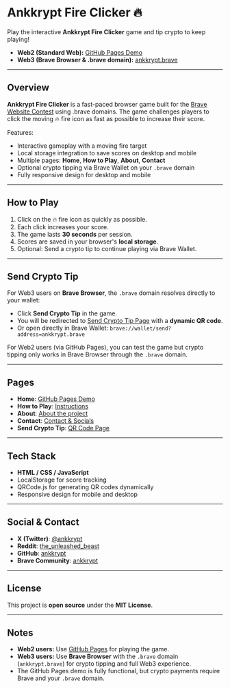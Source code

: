 # Ankkrypt Fire Clicker 🔥

Play the interactive **Ankkrypt Fire Clicker** game and tip crypto to keep playing!  

- **Web2 (Standard Web):** [GitHub Pages Demo](https://ankkrypt.github.io/)  
- **Web3 (Brave Browser & .brave domain):** [ankkrypt.brave](https://ankkrypt.brave)  

---

## Overview

**Ankkrypt Fire Clicker** is a fast-paced browser game built for the [Brave Website Contest](https://get.unstoppabledomains.com/brave-website-competition/) using .brave domains. The game challenges players to click the moving 🔥 fire icon as fast as possible to increase their score.  

Features:  
- Interactive gameplay with a moving fire target  
- Local storage integration to save scores on desktop and mobile  
- Multiple pages: **Home**, **How to Play**, **About**, **Contact**  
- Optional crypto tipping via Brave Wallet on your `.brave` domain  
- Fully responsive design for desktop and mobile  

---

## How to Play

1. Click on the 🔥 fire icon as quickly as possible.  
2. Each click increases your score.  
3. The game lasts **30 seconds** per session.  
4. Scores are saved in your browser's **local storage**.  
5. Optional: Send a crypto tip to continue playing via Brave Wallet.  

---

## Send Crypto Tip

For Web3 users on **Brave Browser**, the `.brave` domain resolves directly to your wallet:  

- Click **Send Crypto Tip** in the game.  
- You will be redirected to [Send Crypto Tip Page](https://ankkrypt.github.io/send-crypto.html) with a **dynamic QR code**.  
- Or open directly in Brave Wallet: `brave://wallet/send?address=ankkrypt.brave`  

For Web2 users (via GitHub Pages), you can test the game but crypto tipping only works in Brave Browser through the `.brave` domain.  

---

## Pages

- **Home**: [GitHub Pages Demo](https://ankkrypt.github.io/)  
- **How to Play**: [Instructions](https://ankkrypt.github.io/how-to-play.html)  
- **About**: [About the project](https://ankkrypt.github.io/about.html)  
- **Contact**: [Contact & Socials](https://ankkrypt.github.io/contact.html)  
- **Send Crypto Tip**: [QR Code Page](https://ankkrypt.github.io/send-crypto.html)  

---

## Tech Stack

- **HTML / CSS / JavaScript**  
- LocalStorage for score tracking  
- QRCode.js for generating QR codes dynamically  
- Responsive design for mobile and desktop  

---

## Social & Contact

- **X (Twitter)**: [@ankkrypt](https://x.com/ankkrypt)  
- **Reddit**: [the_unleashed_beast](https://www.reddit.com/user/the_unleashed_beast/)  
- **GitHub**: [ankkrypt](https://github.com/ankkrypt)  
- **Brave Community**: [ankkrypt](https://community.brave.com/u/ankkrypt/preferences/account)  

---

## License

This project is **open source** under the **MIT License**.  

---

## Notes

- **Web2 users:** Use [GitHub Pages](https://ankkrypt.github.io/) for playing the game.  
- **Web3 users:** Use **Brave Browser** with the `.brave` domain (`ankkrypt.brave`) for crypto tipping and full Web3 experience.  
- The GitHub Pages demo is fully functional, but crypto payments require Brave and your `.brave` domain.
